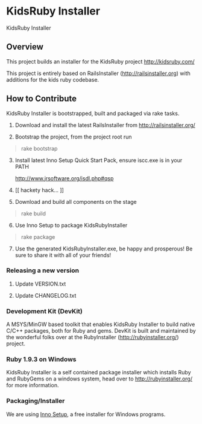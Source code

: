# KidsRuby Installer

KidsRuby Installer

## Overview

This project builds an installer for the KidsRuby project http://kidsruby.com/

This project is entirely based on RailsInstaller (http://railsinstaller.org)
with additions for the kids ruby codebase.

## How to Contribute

KidsRuby Installer is bootstrapped, built and packaged via rake tasks.

1. Download and install the latest RailsInstaller from
   http://railsinstaller.org/

2. Bootstrap the project, from the project root run

  > rake bootstrap

3. Install latest Inno Setup Quick Start Pack, ensure iscc.exe is in your PATH

   http://www.jrsoftware.org/isdl.php#qsp

4. [[ hackety hack... ]]

5. Download and build all components on the stage

  > rake build

6. Use Inno Setup to package KidsRubyInstaller

  > rake package

7. Use the generated KidsRubyInstaller.exe, be happy and prosperous! Be
   sure to share it with all of your friends!

### Releasing a new version

1. Update VERSION.txt

2. Update CHANGELOG.txt

### Development Kit (DevKit)

A MSYS/MinGW based toolkit that enables KidsRuby Installer to build native C/C++
packages, both for Ruby and gems. DevKit is built and maintained by the
wonderful folks over at the RubyInstaller (http://rubyinstaller.org/) project.

### Ruby 1.9.3 on Windows

KidsRuby Installer is a self contained package installer which installs Ruby and
RubyGems on a windows system, head over to http://rubyinstaller.org/ for more
information.

### Packaging/Installer

We are using [Inno Setup](http://www.jrsoftware.org/isinfo.php "Inno Setup"),
a free installer for Windows programs.
